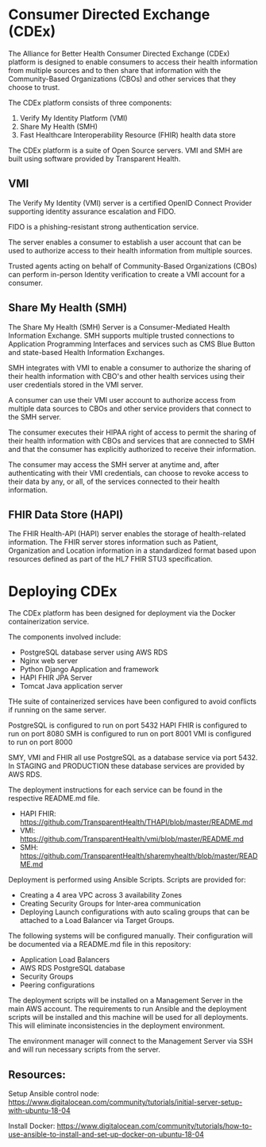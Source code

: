 # Consumer Directed Exchange (CDEx)

The Alliance for Better Health Consumer Directed Exchange (CDEx) 
platform is designed to enable consumers to access their health 
information from multiple sources and to then share that information 
with the Community-Based Organizations (CBOs) and other services 
that they choose to trust.

The CDEx platform consists of three components:

1. Verify My Identity Platform (VMI)
2. Share My Health (SMH)
3. Fast Healthcare Interoperability Resource (FHIR) health data store

The CDEx platform is a suite of Open Source servers. VMI and SMH are 
built using software provided by Transparent Health.

## VMI

The Verify My Identity (VMI) server is a certified OpenID Connect 
Provider supporting identity assurance escalation and FIDO.

FIDO is a phishing-resistant strong authentication service.

The server enables a consumer to establish a user account that can
be used to authorize access to their health information from 
multiple sources.

Trusted agents acting on behalf of Community-Based Organizations (CBOs)
can perform in-person Identity verification to create a VMI account 
for a consumer. 

## Share My Health (SMH)

The Share My Health (SMH) Server is a Consumer-Mediated Health
Information Exchange. SMH supports multiple trusted connections to 
Application Programming Interfaces and services such as CMS Blue Button
and state-based Health Information Exchanges.

SMH integrates with VMI to enable a consumer to authorize the sharing
of their health information with CBO's and other health services
using their user credentials stored in the VMI server. 

A consumer can use their VMI user account to authorize access from
multiple data sources to CBOs and other service providers that connect
to the SMH server.

The consumer executes their HIPAA right of access to permit the 
sharing of their health information with CBOs and services that are 
connected to SMH and that the consumer has explicitly authorized to 
receive their information.

The consumer may access the SMH server at anytime and, after authenticating
with their VMI credentials, can choose to revoke access to their 
data by any, or all, of the services connected to their health 
information. 

## FHIR Data Store (HAPI)

The FHIR Health-API (HAPI) server enables the storage of health-related information. 
The FHIR server stores information such as Patient, Organization and
Location information in a standardized format based upon resources 
defined as part of the HL7 FHIR STU3 specification. 

# Deploying CDEx

The CDEx platform has been designed for deployment via the Docker
containerization service.

The components involved include:

- PostgreSQL database server using AWS RDS
- Nginx web server
- Python Django Application and framework
- HAPI FHIR JPA Server
- Tomcat Java application server

THe suite of containerized services have been configured to avoid 
conflicts if running on the same server.

PostgreSQL is configured to run on port 5432
HAPI FHIR is configured to run on port 8080
SMH is configured to run on port 8001
VMI is configured to run on port 8000

SMY, VMI and FHIR all use PostgreSQL as a database service via
port 5432. In STAGING and PRODUCTION these database services are
provided by AWS RDS.

The deployment instructions for each service can be found in the
respective README.md file.

- HAPI FHIR: https://github.com/TransparentHealth/THAPI/blob/master/README.md
- VMI: https://github.com/TransparentHealth/vmi/blob/master/README.md
- SMH: https://github.com/TransparentHealth/sharemyhealth/blob/master/README.md

Deployment is performed using Ansible Scripts. Scripts are provided for:

- Creating a 4 area VPC across 3 availability Zones
- Creating Security Groups for Inter-area communication
- Deploying Launch configurations with auto scaling groups that can be attached to a Load Balancer via Target Groups.

The following systems will be configured manually. Their configuration will be documented via a README.md file in this repository:

- Application Load Balancers
- AWS RDS PostgreSQL database
- Security Groups
- Peering configurations

The deployment scripts will be installed on a Management Server in the
main AWS account. The requirements to run Ansible and the deployment 
scripts will be installed and this machine will be used for all 
deployments. This will eliminate inconsistencies in the deployment 
environment.

The environment manager will connect to the Management Server via SSH
and will run necessary scripts from the server.


## Resources:

Setup Ansible control node:
https://www.digitalocean.com/community/tutorials/initial-server-setup-with-ubuntu-18-04

Install Docker: 
https://www.digitalocean.com/community/tutorials/how-to-use-ansible-to-install-and-set-up-docker-on-ubuntu-18-04

 
